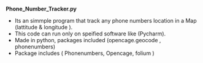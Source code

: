 **Phone_Number_Tracker.py**
- Its an simmple program that track any phone numbers location in a Map (lattitude & longitude ).
- This code can run only on speified software like (Pycharm).
- Made in python, packages included (opencage.geocode , phonenumbers)
- Package includes ( Phonenumbers, Opencage, folium )
